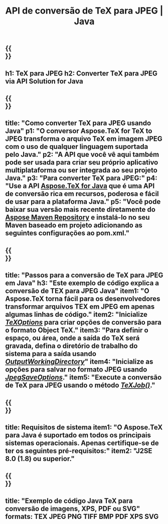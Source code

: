 ﻿---
translation: true
template: /_templates/_conversion-child-java.md
title: API de conversão de TeX para JPEG | Java
description: Funcionalidade de conversão de TeX para JPEG. Integre esta biblioteca Java local em seu projeto ou use aplicativos multiplataforma para converter TeX para JPEG.
keywords: tex para Jpeg api jpeg, tex2jpeg integrar
url: /java/conversion/tex-to-jpeg/
family: tex
platformtag: java
feature: conversion
informat: TEX
outformat: JPEG
otherformats: BMP PNG TIFF PDF XPS SVG
---

{{<section banner>}}
---
h1: TeX para JPEG
h2: Converter TeX para JPEG via API Solution for Java
---

{{<section overview>}}
---
title: "Como converter TeX para JPEG usando Java"
p1: "O conversor Aspose.TeX for TeX to JPEG transforma o arquivo TeX em imagem JPEG com o uso de qualquer linguagem suportada pelo Java."
p2: "A API que você vê aqui também pode ser usada para criar seu próprio aplicativo multiplataforma ou ser integrada ao seu projeto Java."
p3: "Para converter TeX para JPEG:"
p4: "Use a API [Aspose.TeX for Java](https://products.aspose.com/tex/java) que é uma API de conversão rica em recursos, poderosa e fácil de usar para a plataforma Java."
p5: "Você pode baixar sua versão mais recente diretamente do [Aspose Maven Repository](https://repository.aspose.com/tex/) e instalá-lo no seu Maven baseado em projeto adicionando as seguintes configurações ao pom.xml."
---

{{<section feature1>}}
---
title: "Passos para a conversão de TeX para JPEG em Java"
h3: "Este exemplo de código explica a conversão de TEX para JPEG Java"
item1: "O Aspose.TeX torna fácil para os desenvolvedores transformar arquivos TEX em JPEG em apenas algumas linhas de código."
item2: "Inicialize [*TeXOptions*](https://reference.aspose.com/tex/java/com.aspose.tex/TeXOptions) para criar opções de conversão para o formato Object TeX."
item3: "Para definir o espaço, ou área, onde a saída do TeX será gravada, defina o diretório de trabalho do sistema para a saída usando [*OutputWorkingDirectory*](https://reference.aspose.com/tex/java/com.aspose.tex/TeXOptions#getOutputWorkingDirectory--)"
item4: "Inicialize as opções para salvar no formato JPEG usando [*JpegSaveOptions*](https://reference.aspose.com/tex/java/com.aspose.tex.rendering/JpegSaveOptions)."
item5: "Execute a conversão de TeX para JPEG usando o método [*TeXJob()*](https://reference.aspose.com/tex/java/com.aspose.tex/TeXJob)."
---

{{<section feature2>}}
---
title: Requisitos de sistema
item1: "O Aspose.TeX para Java é suportado em todos os principais sistemas operacionais. Apenas certifique-se de ter os seguintes pré-requisitos:"
item2: "J2SE 8.0 (1.8) ou superior."
---

{{<section widget>}}
---
title: "Exemplo de código Java TeX para conversão de imagens, XPS, PDF ou SVG"
formats: TEX JPEG PNG TIFF BMP PDF XPS SVG
---